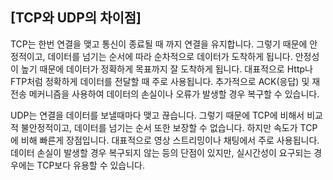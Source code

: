 ## [TCP와 UDP의 차이점]
TCP는 한번 연결을 맺고 통신이 종료될 때 까지 연결을 유지합니다.
그렇기 때문에 안정적이고, 데이터를 넘기는 순서에 따라 순차적으로 데이터가 도착하게 됩니다.
안정성이 높기 때문에 데이터가 정확하게 목표까지 잘 도착하게 됩니다.
대표적으로 Http나 FTP처럼 정확하게 데이터를 전달할 때 주로 사용됩니다.
추가적으로 ACK(응답) 및 재전송 메커니즘을 사용하여 데이터의 손실이나 오류가 발생할 경우 복구할 수 있습니다. 

UDP는 연결을 데이터를 보낼때마다 맺고 끊습니다.
그렇기 때문에 TCP에 비해서 비교적 불안정적이고, 데이터를 넘기는 순서 또한 보장할 수 없습니다.
하지만 속도가 TCP에 비해 빠른게 장점입니다.
대표적으로 영상 스트리밍이나 채팅에서 주로 사용됩니다.
데이터 손실이 발생할 경우 복구되지 않는 등의 단점이 있지만, 실시간성이 요구되는 경우에는 TCP보다 유용할 수 있습니다.
